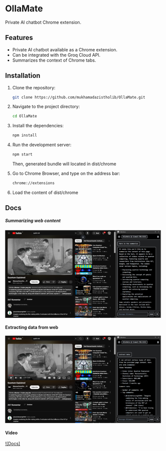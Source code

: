 # OllaMate

Private AI chatbot Chrome extension.

## Features

- Private AI chatbot available as a Chrome extension.
- Can be integrated with the Groq Cloud API.
- Summarizes the context of Chrome tabs.

## Installation

1. Clone the repository:
   ```bash
   git clone https://github.com/mukhamadazistholib/OllaMate.git
   ```
2. Navigate to the project directory:
   ```bash
   cd OllaMate
   ```
3. Install the dependencies:
   ```bash
   npm install
   ```
4. Run the development server:
   ```bash
   npm start
   ```
   Then, generated bundle will located in dist/chrome
5. Go to Chrome Browser, and type on the address bar:

   ```bash
   chrome://extensions
   ```

6. Load the content of dist/chrome

## Docs

##### Summarizing web content

![](/docs/Screenshot%202024-09-10%20225527.png)

#### Extracting data from web

![](/docs/Screenshot%202024-09-10%20230209.png)

#### Video

[![Docs]](/docs/2024-09-10%2023-22-22.mp4)
